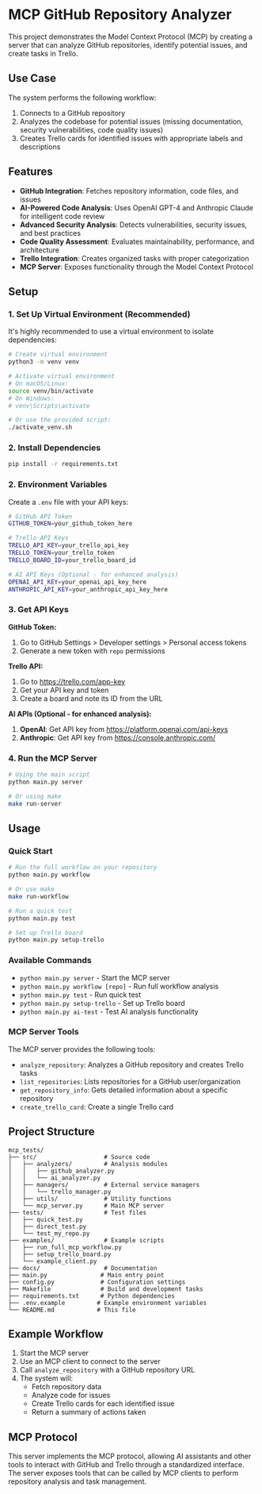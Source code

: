 # MCP GitHub Repository Analyzer

This project demonstrates the Model Context Protocol (MCP) by creating a server that can analyze GitHub repositories, identify potential issues, and create tasks in Trello.

## Use Case

The system performs the following workflow:
1. Connects to a GitHub repository
2. Analyzes the codebase for potential issues (missing documentation, security vulnerabilities, code quality issues)
3. Creates Trello cards for identified issues with appropriate labels and descriptions

## Features

- **GitHub Integration**: Fetches repository information, code files, and issues
- **AI-Powered Code Analysis**: Uses OpenAI GPT-4 and Anthropic Claude for intelligent code review
- **Advanced Security Analysis**: Detects vulnerabilities, security issues, and best practices
- **Code Quality Assessment**: Evaluates maintainability, performance, and architecture
- **Trello Integration**: Creates organized tasks with proper categorization
- **MCP Server**: Exposes functionality through the Model Context Protocol

## Setup

### 1. Set Up Virtual Environment (Recommended)

It's highly recommended to use a virtual environment to isolate dependencies:

```bash
# Create virtual environment
python3 -m venv venv

# Activate virtual environment
# On macOS/Linux:
source venv/bin/activate
# On Windows:
# venv\Scripts\activate

# Or use the provided script:
./activate_venv.sh
```

### 2. Install Dependencies

```bash
pip install -r requirements.txt
```

### 2. Environment Variables

Create a `.env` file with your API keys:

```bash
# GitHub API Token
GITHUB_TOKEN=your_github_token_here

# Trello API Keys
TRELLO_API_KEY=your_trello_api_key
TRELLO_TOKEN=your_trello_token
TRELLO_BOARD_ID=your_trello_board_id

# AI API Keys (Optional - for enhanced analysis)
OPENAI_API_KEY=your_openai_api_key_here
ANTHROPIC_API_KEY=your_anthropic_api_key_here
```

### 3. Get API Keys

**GitHub Token:**
1. Go to GitHub Settings > Developer settings > Personal access tokens
2. Generate a new token with `repo` permissions

**Trello API:**
1. Go to https://trello.com/app-key
2. Get your API key and token
3. Create a board and note its ID from the URL

**AI APIs (Optional - for enhanced analysis):**
1. **OpenAI**: Get API key from https://platform.openai.com/api-keys
2. **Anthropic**: Get API key from https://console.anthropic.com/

### 4. Run the MCP Server

```bash
# Using the main script
python main.py server

# Or using make
make run-server
```

## Usage

### Quick Start

```bash
# Run the full workflow on your repository
python main.py workflow

# Or use make
make run-workflow

# Run a quick test
python main.py test

# Set up Trello board
python main.py setup-trello
```

### Available Commands

- `python main.py server` - Start the MCP server
- `python main.py workflow [repo]` - Run full workflow analysis
- `python main.py test` - Run quick test
- `python main.py setup-trello` - Set up Trello board
- `python main.py ai-test` - Test AI analysis functionality

### MCP Server Tools

The MCP server provides the following tools:

- `analyze_repository`: Analyzes a GitHub repository and creates Trello tasks
- `list_repositories`: Lists repositories for a GitHub user/organization
- `get_repository_info`: Gets detailed information about a specific repository
- `create_trello_card`: Create a single Trello card

## Project Structure

```
mcp_tests/
├── src/                   # Source code
│   ├── analyzers/         # Analysis modules
│   │   ├── github_analyzer.py
│   │   └── ai_analyzer.py
│   ├── managers/          # External service managers
│   │   └── trello_manager.py
│   ├── utils/             # Utility functions
│   └── mcp_server.py      # Main MCP server
├── tests/                 # Test files
│   ├── quick_test.py
│   ├── direct_test.py
│   └── test_my_repo.py
├── examples/              # Example scripts
│   ├── run_full_mcp_workflow.py
│   ├── setup_trello_board.py
│   └── example_client.py
├── docs/                  # Documentation
├── main.py               # Main entry point
├── config.py             # Configuration settings
├── Makefile              # Build and development tasks
├── requirements.txt      # Python dependencies
├── .env.example         # Example environment variables
└── README.md            # This file
```

## Example Workflow

1. Start the MCP server
2. Use an MCP client to connect to the server
3. Call `analyze_repository` with a GitHub repository URL
4. The system will:
   - Fetch repository data
   - Analyze code for issues
   - Create Trello cards for each identified issue
   - Return a summary of actions taken

## MCP Protocol

This server implements the MCP protocol, allowing AI assistants and other tools to interact with GitHub and Trello through a standardized interface. The server exposes tools that can be called by MCP clients to perform repository analysis and task management. 